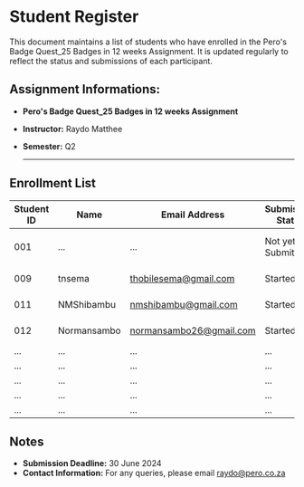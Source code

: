 # Student Register

This document maintains a list of students who have enrolled in the Pero's Badge Quest_25 Badges in 12 weeks Assignment. It is updated regularly to reflect the status and submissions of each participant.

## Assignment Informations:

- **Pero's Badge Quest_25 Badges in 12 weeks Assignment**
- **Instructor:** Raydo Matthee
- **Semester:** Q2

  ---

## Enrollment List

| Student ID | Name                | Email Address             | Submission Status | Project Link                                   |
|------------|---------------------|---------------------------|-------------------|------------------------------------------------|
| 001        | ...                 | ...                       | Not yet Submitted | [Link to GitHub repo](https://github.com)      |
| 009        | tnsema              | thobilesema@gmail.com     | Started           | [Thobile Credly](https://www.credly.com/users/thobile-sema) |
| 011        | NMShibambu          | nmshibambu@gmail.com      | Started           | [Nicholas Credly](https://www.credly.com/users/nicholas-shibambu/badges) |
| 012        | Normansambo         | normansambo26@gmail.com   | Started           | [Norman Credly](https://www.credly.com/users/norman-sambo/badges)      |
| ...        | ...                 | ...                       | ...               | ...                                            |
| ...        | ...                 | ...                       | ...               | ...                                            |
| ...        | ...                 | ...                       | ...               | ...                                            |
| ...        | ...                 | ...                       | ...               | ...                                            |
| ...        | ...                 | ...                       | ...               | ...                                            |

## Notes
- **Submission Deadline:** 30 June 2024
- **Contact Information:** For any queries, please email raydo@pero.co.za

